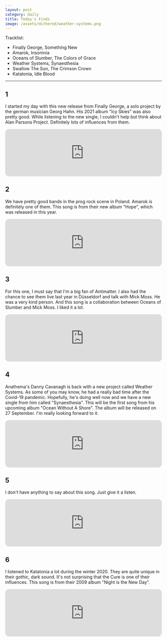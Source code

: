 ```yaml
---
layout: post
category: daily
title: Today's Finds
image: /assets/dithered/weather-systems.png
---
```


Tracklist:
- Finally George, Something New
- Amarok, Insomnia
- Oceans of Slumber, The Colors of Grace
- Weather Systems, Synaesthesia
- Swallow The Sun, The Crimson Crown
- Katatonia, Idle Blood

---
## 1
I started my day with this new release from Finally George, a solo project by the german musician Georg Hahn. His 2021 album "Icy Skies" was also pretty good. While listening to the new single, I couldn't help but think about Alan Parsons Project. Definitely lots of influences from them.

<iframe style="border-radius:12px" src="https://open.spotify.com/embed/track/14laZfWguRWJFqNnscVTpS?utm_source=generator" width="100%" height="152" frameBorder="0" allowfullscreen="" allow="autoplay; clipboard-write; encrypted-media; fullscreen; picture-in-picture" loading="lazy"></iframe>


## 2
We have pretty good bands in the prog rock scene in Poland. Amarok is definitely one of them. This song is from their new album "Hope", which was released in this year.

<iframe style="border-radius:12px" src="https://open.spotify.com/embed/track/23SSb58W7psw0FZWkeyavL?utm_source=generator" width="100%" height="152" frameBorder="0" allowfullscreen="" allow="autoplay; clipboard-write; encrypted-media; fullscreen; picture-in-picture" loading="lazy"></iframe>

## 3
For this one, I must say that I'm a big fan of Antimatter. I also had the chance to see them live last year in Düsseldorf and talk with Mick Moss. He was a very kind person. And this song is a collaboration between Oceans of Slumber and Mick Moss. I liked it a lot.

<iframe style="border-radius:12px" src="https://open.spotify.com/embed/track/6PeN67urOcWDn7Cz7ThQOF?utm_source=generator" width="100%" height="152" frameBorder="0" allowfullscreen="" allow="autoplay; clipboard-write; encrypted-media; fullscreen; picture-in-picture" loading="lazy"></iframe>


## 4
Anathema's Danny Cavanagh is back with a new project called Weather Systems. As some of you may know, he had a really bad time after the Covid-19 pandemic. Hopefully, he's doing well now and we have a new single from him called "Synaesthesia". This will be the first song from his upcoming album "Ocean Without A Shore". The album will be released on 27 September. I'm really looking forward to it.

<iframe style="border-radius:12px" src="https://open.spotify.com/embed/track/7ffadND3ZiB9jgKjI11SEr?utm_source=generator" width="100%" height="152" frameBorder="0" allowfullscreen="" allow="autoplay; clipboard-write; encrypted-media; fullscreen; picture-in-picture" loading="lazy"></iframe>


## 5
I don't have anything to say about this song. Just give it a listen.

<iframe style="border-radius:12px" src="https://open.spotify.com/embed/track/2H0nxRrV8i8dxeTremZYNr?utm_source=generator" width="100%" height="152" frameBorder="0" allowfullscreen="" allow="autoplay; clipboard-write; encrypted-media; fullscreen; picture-in-picture" loading="lazy"></iframe>

## 6
I listened to Katatonia a lot during the winter 2020. They are quite unique in their gothic, dark sound. It's not surprising that the Cure is one of their influences. This song is from their 2009 album "Night is the New Day".

<iframe style="border-radius:12px" src="https://open.spotify.com/embed/track/2fctxUxrfKBg9fwSBKzG5p?utm_source=generator" width="100%" height="152" frameBorder="0" allowfullscreen="" allow="autoplay; clipboard-write; encrypted-media; fullscreen; picture-in-picture" loading="lazy"></iframe>